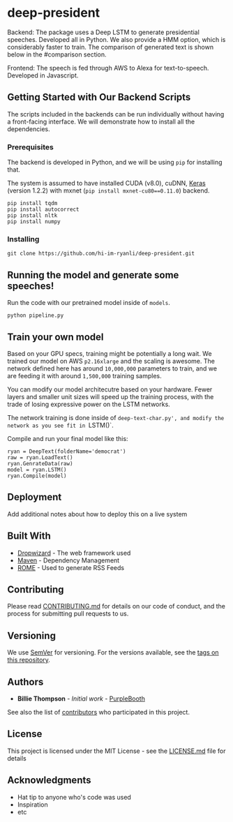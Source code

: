 # deep-president

Backend:
The package uses a Deep LSTM to generate presidential speeches. Developed all in Python. We also provide a HMM option, which is considerably faster to train. The comparison of generated text is shown below in the #comparison section.

Frontend:
The speech is fed through AWS to Alexa for text-to-speech. Developed in Javascript. 

## Getting Started with Our Backend Scripts

The scripts included in the backends can be run individually without having a front-facing interface. We will demonstrate how to install all the dependencies.

### Prerequisites

The backend is developed in Python, and we will be using `pip` for installing that. 

The system is assumed to have installed CUDA (v8.0), cuDNN, [Keras](https://github.com/NVIDIA/keras) (version 1.2.2) with mxnet (`pip install mxnet-cu80==0.11.0`) backend.
```
pip install tqdm
pip install autocorrect
pip install nltk
pip install numpy
```
### Installing

```
git clone https://github.com/hi-im-ryanli/deep-president.git
```

## Running the model and generate some speeches!

Run the code with our pretrained model inside of `models`.
```
python pipeline.py
```

## Train your own model
Based on your GPU specs, training might be potentially a long wait. We trained our model on AWS `p2.16xlarge` and the scaling is awesome. The network defined here has around `10,000,000` parameters to train, and we are feeding it with around `1,500,000` training samples.

You can modify our model architecutre based on your hardware. Fewer layers and smaller unit sizes will speed up the training process, with the trade of losing expressive power on the LSTM networks.

The network training is done inside of `deep-text-char.py', and modify the network as you see fit in `LSTM()`.

Compile and run your final model like this:
```
ryan = DeepText(folderName='democrat')
raw = ryan.LoadText()
ryan.GenrateData(raw)
model = ryan.LSTM()
ryan.Compile(model)
```

## Deployment

Add additional notes about how to deploy this on a live system

## Built With

* [Dropwizard](http://www.dropwizard.io/1.0.2/docs/) - The web framework used
* [Maven](https://maven.apache.org/) - Dependency Management
* [ROME](https://rometools.github.io/rome/) - Used to generate RSS Feeds

## Contributing

Please read [CONTRIBUTING.md](https://gist.github.com/PurpleBooth/b24679402957c63ec426) for details on our code of conduct, and the process for submitting pull requests to us.

## Versioning

We use [SemVer](http://semver.org/) for versioning. For the versions available, see the [tags on this repository](https://github.com/your/project/tags). 

## Authors

* **Billie Thompson** - *Initial work* - [PurpleBooth](https://github.com/PurpleBooth)

See also the list of [contributors](https://github.com/your/project/contributors) who participated in this project.

## License

This project is licensed under the MIT License - see the [LICENSE.md](LICENSE.md) file for details

## Acknowledgments

* Hat tip to anyone who's code was used
* Inspiration
* etc

